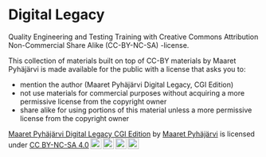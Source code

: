 # Digital Legacy

Quality Engineering and Testing Training with Creative Commons Attribution Non-Commercial Share Alike (CC-BY-NC-SA) -license.

This collection of materials built on top of CC-BY materials by Maaret Pyhäjärvi is made available for the public with a license that asks you to: 

* mention the author (Maaret Pyhäjärvi Digital Legacy, CGI Edition)
* not use materials for commercial purposes without acquiring a more permissive license from the copyright owner
* share alike for using portions of this material unless a more permissive license from the copyright owner

<p xmlns:cc="http://creativecommons.org/ns#" xmlns:dct="http://purl.org/dc/terms/"><a property="dct:title" rel="cc:attributionURL" href="https://github.com/exploratory-testing-academy/legacy">Maaret Pyhäjärvi Digital Legacy CGI Edition</a> by <a rel="cc:attributionURL dct:creator" property="cc:attributionName" href="https://maaretp.com">Maaret Pyhäjärvi</a> is licensed under <a href="https://creativecommons.org/licenses/by-nc-sa/4.0/?ref=chooser-v1" target="_blank" rel="license noopener noreferrer" style="display:inline-block;">CC BY-NC-SA 4.0<img style="height:22px!important;margin-left:3px;vertical-align:text-bottom;" src="https://mirrors.creativecommons.org/presskit/icons/cc.svg?ref=chooser-v1" alt=""><img style="height:22px!important;margin-left:3px;vertical-align:text-bottom;" src="https://mirrors.creativecommons.org/presskit/icons/by.svg?ref=chooser-v1" alt=""><img style="height:22px!important;margin-left:3px;vertical-align:text-bottom;" src="https://mirrors.creativecommons.org/presskit/icons/nc.svg?ref=chooser-v1" alt=""><img style="height:22px!important;margin-left:3px;vertical-align:text-bottom;" src="https://mirrors.creativecommons.org/presskit/icons/sa.svg?ref=chooser-v1" alt=""></a></p>
